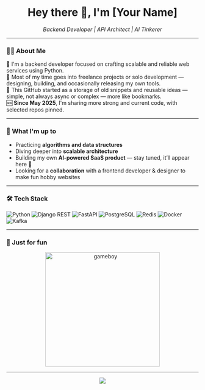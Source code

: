 <h1 align="center">Hey there 👋, I'm [Your Name]</h1>

<p align="center">
  <em>Backend Developer | API Architect | AI Tinkerer</em>
</p>

---

### 🧑‍💻 About Me

👋 I'm a backend developer focused on crafting scalable and reliable web services using Python.  
💼 Most of my time goes into freelance projects or solo development — designing, building, and occasionally releasing my own tools.  
📁 This GitHub started as a storage of old snippets and reusable ideas — simple, not always async or complex — more like bookmarks.  
🆕 **Since May 2025**, I'm sharing more strong and current code, with selected repos pinned.

---

### 🚀 What I'm up to

- Practicing **algorithms and data structures**
- Diving deeper into **scalable architecture**
- Building my own **AI-powered SaaS product** — stay tuned, it’ll appear here 👀
- Looking for a **collaboration** with a frontend developer & designer to make fun hobby websites

---

### 🛠️ Tech Stack

![Python](https://img.shields.io/badge/-Python-3776AB?style=flat&logo=python&logoColor=white)
![Django REST](https://img.shields.io/badge/-DRF-092E20?style=flat&logo=django&logoColor=white)
![FastAPI](https://img.shields.io/badge/-FastAPI-009688?style=flat&logo=fastapi&logoColor=white)
![PostgreSQL](https://img.shields.io/badge/-PostgreSQL-336791?style=flat&logo=postgresql&logoColor=white)
![Redis](https://img.shields.io/badge/-Redis-DC382D?style=flat&logo=redis&logoColor=white)
![Docker](https://img.shields.io/badge/-Docker-2496ED?style=flat&logo=docker&logoColor=white)
![Kafka](https://img.shields.io/badge/-Kafka-231F20?style=flat&logo=apachekafka&logoColor=white)

---

### 🌌 Just for fun

<p align="center">
  <img src="https://raw.githubusercontent.com/rafaballerini/rafaballerini/master/retro-game-boy.gif" width="300" alt="gameboy" />
</p>

---

<p align="center">
  <img src="https://readme-typing-svg.herokuapp.com?font=Fira+Code&pause=800&center=true&vCenter=true&width=435&lines=Thanks+for+stopping+by!+🎮;Stay+curious+and+keep+building!" />
</p>
